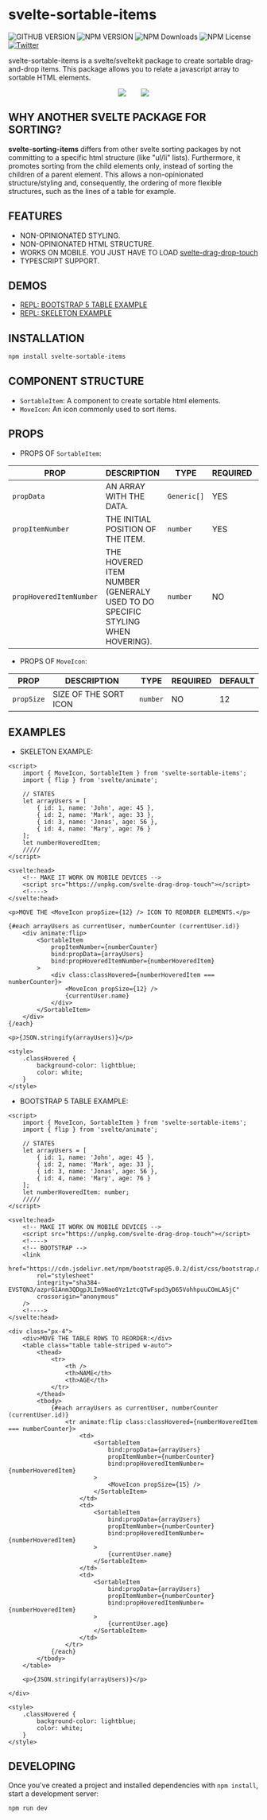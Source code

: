 <!-- markdownlint-disable MD033 -->

# svelte-sortable-items

![GITHUB VERSION](https://img.shields.io/github/package-json/v/joaquimnetocel/svelte-sortable-items?label=github%20version&logo=github&color=lightgray) ![NPM VERSION](https://img.shields.io/npm/v/svelte-sortable-items?color=red&logo=npm&label=npm%20version) ![NPM Downloads](https://img.shields.io/npm/dw/svelte-sortable-items?color=red&label=npm%20downloads&logo=npm) ![NPM License](https://img.shields.io/npm/l/svelte-sortable-items?color) [![Twitter](https://img.shields.io/twitter/follow/:twitterHandle.svg?style=social&label=@joaquimnetocel)](https://twitter.com/joaquimnetocel)

svelte-sortable-items is a svelte/sveltekit package to create sortable drag-and-drop items. This package allows you to relate a javascript array to sortable HTML elements.

<p style="display:flex;align-items:center;justify-content:center;gap:30px;">
  <img src="./table.gif" />
  <img src="./skeleton.gif" />
</p>

## WHY ANOTHER SVELTE PACKAGE FOR SORTING?

**svelte-sorting-items** differs from other svelte sorting packages by not committing to a specific html structure (like "ul/li" lists). Furthermore, it promotes sorting from the child elements only, instead of sorting the children of a parent element. This allows a non-opinionated structure/styling and, consequently, the ordering of more flexible structures, such as the lines of a table for example.

## FEATURES

- NON-OPINIONATED STYLING.
- NON-OPINIONATED HTML STRUCTURE.
- WORKS ON MOBILE. YOU JUST HAVE TO LOAD [svelte-drag-drop-touch](https://github.com/rozek/svelte-drag-drop-touch)
- TYPESCRIPT SUPPORT.

## DEMOS

- [REPL: BOOTSTRAP 5 TABLE EXAMPLE](https://svelte.dev/repl/b6ac15d832194ccca959961269434d7f)
- [REPL: SKELETON EXAMPLE](https://svelte.dev/repl/f00d587a19af40899cdfccfb9a733f23)

## INSTALLATION

```bash
npm install svelte-sortable-items
```

## COMPONENT STRUCTURE

- `SortableItem`: A component to create sortable html elements.
- `MoveIcon`: An icon commonly used to sort items.

## PROPS

- PROPS OF `SortableItem`:

| PROP | DESCRIPTION | TYPE | REQUIRED | DEFAULT |
| - | - | - | - | - |
| `propData` | AN ARRAY WITH THE DATA. | `Generic[]` | YES | - |
| `propItemNumber` | THE INITIAL POSITION OF THE ITEM. | `number` | YES | `undefined` |
| `propHoveredItemNumber` | THE HOVERED ITEM NUMBER (GENERALY USED TO DO SPECIFIC STYLING WHEN HOVERING). | `number` | NO |  |

- PROPS OF `MoveIcon`:

| PROP | DESCRIPTION | TYPE | REQUIRED | DEFAULT |
| - | - | - | - | - |
| `propSize` | SIZE OF THE SORT ICON  | `number` | NO | 12 |

## EXAMPLES

- SKELETON EXAMPLE:

```svelte
<script>
    import { MoveIcon, SortableItem } from 'svelte-sortable-items';
    import { flip } from 'svelte/animate';

    // STATES
    let arrayUsers = [
        { id: 1, name: 'John', age: 45 },
        { id: 2, name: 'Mark', age: 33 },
        { id: 3, name: 'Jonas', age: 56 },
        { id: 4, name: 'Mary', age: 76 }
    ];
    let numberHoveredItem;
    /////
</script>

<svelte:head>
    <!-- MAKE IT WORK ON MOBILE DEVICES -->
    <script src="https://unpkg.com/svelte-drag-drop-touch"></script>
    <!---->
</svelte:head>

<p>MOVE THE <MoveIcon propSize={12} /> ICON TO REORDER ELEMENTS.</p>

{#each arrayUsers as currentUser, numberCounter (currentUser.id)}
    <div animate:flip>
        <SortableItem
            propItemNumber={numberCounter}
            bind:propData={arrayUsers}
            bind:propHoveredItemNumber={numberHoveredItem}
        >
            <div class:classHovered={numberHoveredItem === numberCounter}>
                <MoveIcon propSize={12} />
                {currentUser.name}
            </div>
        </SortableItem>
    </div>
{/each}

<p>{JSON.stringify(arrayUsers)}</p>

<style>
    .classHovered {
        background-color: lightblue;
        color: white;
    }
</style>
```

- BOOTSTRAP 5 TABLE EXAMPLE:

```svelte
<script>
    import { MoveIcon, SortableItem } from 'svelte-sortable-items';
    import { flip } from 'svelte/animate';

    // STATES
    let arrayUsers = [
        { id: 1, name: 'John', age: 45 },
        { id: 2, name: 'Mark', age: 33 },
        { id: 3, name: 'Jonas', age: 56 },
        { id: 4, name: 'Mary', age: 76 }
    ];
    let numberHoveredItem: number;
    /////
</script>

<svelte:head>
    <!-- MAKE IT WORK ON MOBILE DEVICES -->
    <script src="https://unpkg.com/svelte-drag-drop-touch"></script>
    <!---->
    <!-- BOOTSTRAP -->
    <link
        href="https://cdn.jsdelivr.net/npm/bootstrap@5.0.2/dist/css/bootstrap.min.css"
        rel="stylesheet"
        integrity="sha384-EVSTQN3/azprG1Anm3QDgpJLIm9Nao0Yz1ztcQTwFspd3yD65VohhpuuCOmLASjC"
        crossorigin="anonymous"
    />
    <!---->
</svelte:head>

<div class="px-4">
    <div>MOVE THE TABLE ROWS TO REORDER:</div>
    <table class="table table-striped w-auto">
        <thead>
            <tr>
                <th />
                <th>NAME</th>
                <th>AGE</th>
            </tr>
        </thead>
        <tbody>
            {#each arrayUsers as currentUser, numberCounter (currentUser.id)}
                <tr animate:flip class:classHovered={numberHoveredItem === numberCounter}>
                    <td>
                        <SortableItem
                            bind:propData={arrayUsers}
                            propItemNumber={numberCounter}
                            bind:propHoveredItemNumber={numberHoveredItem}
                        >
                            <MoveIcon propSize={15} />
                        </SortableItem>
                    </td>
                    <td>
                        <SortableItem
                            bind:propData={arrayUsers}
                            propItemNumber={numberCounter}
                            bind:propHoveredItemNumber={numberHoveredItem}
                        >
                            {currentUser.name}
                        </SortableItem>
                    </td>
                    <td>
                        <SortableItem
                            bind:propData={arrayUsers}
                            propItemNumber={numberCounter}
                            bind:propHoveredItemNumber={numberHoveredItem}
                        >
                            {currentUser.age}
                        </SortableItem>
                    </td>
                </tr>
            {/each}
        </tbody>
    </table>

    <p>{JSON.stringify(arrayUsers)}</p>

</div>

<style>
    .classHovered {
        background-color: lightblue;
        color: white;
    }
</style>
```

## DEVELOPING

Once you've created a project and installed dependencies with `npm install`, start a development server:

```bash
npm run dev
```
